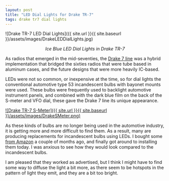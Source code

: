 ```yaml
---
layout: post
title: "LED Dial Lights for Drake TR-7"
tags: drake tr7 dial lights
---
```


![Drake TR-7 LED Dial Lights]({{ site.url }}{{ site.baseurl }}/assets/images/DrakeLEDDialLights.jpg)

*<center>Ice Blue LED Dial Lights in Drake TR-7</center>*

As radios that emerged in the mid-seventies, the [Drake 7
line](http://www.wb4hfn.com/DRAKE/DrakeArticles/InsideTheTR7/Inside_The_TR7-01.htm)
was a hybrid implementation that bridged the sixties radios that were
tube based in aluminum cases, and the future designs that were more
heavily IC-based.

LEDs were not so common, or inexpensive at the time, so for dial
lights the conventional automotive type 53 incandescent bulbs with
bayonet mounts were used. These bulbs were frequently used to
backlight automotive instrument panels, and combined with the dark
blue film on the back of the S-meter and VFO dial, these gave the
Drake 7 line its unique appearance.


[![Drake TR-7 S-Meter]({{ site.url }}{{ site.baseurl }}/assets/images/DrakeSMeter.png)](https://photos.app.goo.gl/dFgwyqmqEThKAQwT6)

As these kinds of bulbs are no longer being used in the automotive
industry, it is getting more and more difficult to find them. As a
result, many are producing replacements for incandescent bulbs using
LEDs. I bought some [from
Amazon](https://smile.amazon.com/Serundo-Auto-3030Chips-Interior-Instrument/dp/B08P4BN41F/ref=sr_1_2)
a couple of months ago, and finally got around to installing them
today. I was anxious to see how they would look compared to the
incandescent bulbs.

I am pleased that they worked as advertised, but I think I might have
to find some way to diffuse the light a bit more, as there seem to be
hotspots in the pattern of light they emit, and they are a bit too bright.
